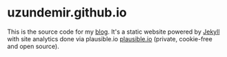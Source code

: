 # uzundemir.github.io
This is the source code for my  <a href="https://uzundemir.github.io">blog</a>. It's a static website powered by  <a href="https://jekyllrb.com/">Jekyll</a>  with site analytics done via plausible.io <a href="https://plausible.io/">plausible.io</a>
(private, cookie-free and open source).

